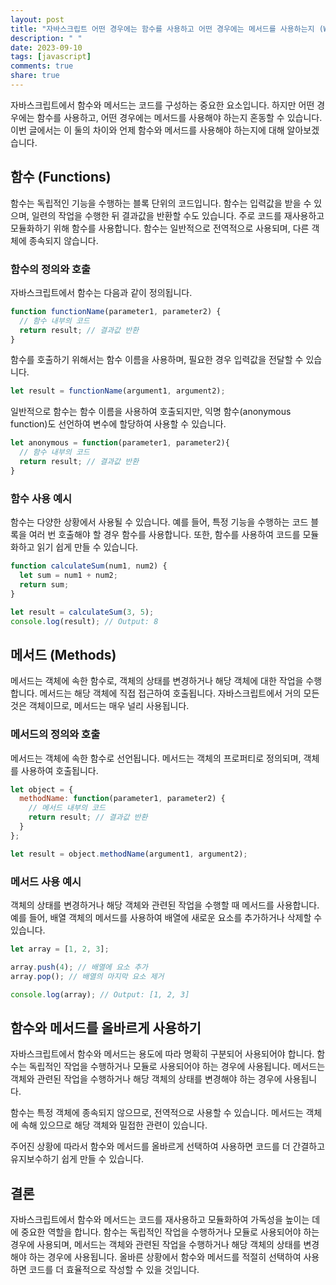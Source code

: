 ```yaml
---
layout: post
title: "자바스크립트 어떤 경우에는 함수를 사용하고 어떤 경우에는 메서드를 사용하는지 (When to Use Functions and When to Use Methods)"
description: " "
date: 2023-09-10
tags: [javascript]
comments: true
share: true
---
```


자바스크립트에서 함수와 메서드는 코드를 구성하는 중요한 요소입니다. 하지만 어떤 경우에는 함수를 사용하고, 어떤 경우에는 메서드를 사용해야 하는지 혼동할 수 있습니다. 이번 글에서는 이 둘의 차이와 언제 함수와 메서드를 사용해야 하는지에 대해 알아보겠습니다.

## 함수 (Functions)

함수는 독립적인 기능을 수행하는 블록 단위의 코드입니다. 함수는 입력값을 받을 수 있으며, 일련의 작업을 수행한 뒤 결과값을 반환할 수도 있습니다. 주로 코드를 재사용하고 모듈화하기 위해 함수를 사용합니다. 함수는 일반적으로 전역적으로 사용되며, 다른 객체에 종속되지 않습니다.

### 함수의 정의와 호출

자바스크립트에서 함수는 다음과 같이 정의됩니다.

```javascript
function functionName(parameter1, parameter2) {
  // 함수 내부의 코드
  return result; // 결과값 반환
}
```

함수를 호출하기 위해서는 함수 이름을 사용하며, 필요한 경우 입력값을 전달할 수 있습니다.

```javascript
let result = functionName(argument1, argument2);
```

일반적으로 함수는 함수 이름을 사용하여 호출되지만, 익명 함수(anonymous function)도 선언하여 변수에 할당하여 사용할 수 있습니다.

```javascript
let anonymous = function(parameter1, parameter2){
  // 함수 내부의 코드
  return result; // 결과값 반환
}
```

### 함수 사용 예시

함수는 다양한 상황에서 사용될 수 있습니다. 예를 들어, 특정 기능을 수행하는 코드 블록을 여러 번 호출해야 할 경우 함수를 사용합니다. 또한, 함수를 사용하여 코드를 모듈화하고 읽기 쉽게 만들 수 있습니다.

```javascript
function calculateSum(num1, num2) {
  let sum = num1 + num2;
  return sum;
}

let result = calculateSum(3, 5);
console.log(result); // Output: 8
```

## 메서드 (Methods)

메서드는 객체에 속한 함수로, 객체의 상태를 변경하거나 해당 객체에 대한 작업을 수행합니다. 메서드는 해당 객체에 직접 접근하여 호출됩니다. 자바스크립트에서 거의 모든 것은 객체이므로, 메서드는 매우 널리 사용됩니다.

### 메서드의 정의와 호출

메서드는 객체에 속한 함수로 선언됩니다. 메서드는 객체의 프로퍼티로 정의되며, 객체를 사용하여 호출됩니다.

```javascript
let object = {
  methodName: function(parameter1, parameter2) {
    // 메서드 내부의 코드
    return result; // 결과값 반환
  }
};

let result = object.methodName(argument1, argument2);
```

### 메서드 사용 예시

객체의 상태를 변경하거나 해당 객체와 관련된 작업을 수행할 때 메서드를 사용합니다. 예를 들어, 배열 객체의 메서드를 사용하여 배열에 새로운 요소를 추가하거나 삭제할 수 있습니다.

```javascript
let array = [1, 2, 3];

array.push(4); // 배열에 요소 추가
array.pop(); // 배열의 마지막 요소 제거

console.log(array); // Output: [1, 2, 3]
```

## 함수와 메서드를 올바르게 사용하기

자바스크립트에서 함수와 메서드는 용도에 따라 명확히 구분되어 사용되어야 합니다. 함수는 독립적인 작업을 수행하거나 모듈로 사용되어야 하는 경우에 사용됩니다. 메서드는 객체와 관련된 작업을 수행하거나 해당 객체의 상태를 변경해야 하는 경우에 사용됩니다.

함수는 특정 객체에 종속되지 않으므로, 전역적으로 사용할 수 있습니다. 메서드는 객체에 속해 있으므로 해당 객체와 밀접한 관련이 있습니다.

주어진 상황에 따라서 함수와 메서드를 올바르게 선택하여 사용하면 코드를 더 간결하고 유지보수하기 쉽게 만들 수 있습니다.

## 결론

자바스크립트에서 함수와 메서드는 코드를 재사용하고 모듈화하여 가독성을 높이는 데에 중요한 역할을 합니다. 함수는 독립적인 작업을 수행하거나 모듈로 사용되어야 하는 경우에 사용되며, 메서드는 객체와 관련된 작업을 수행하거나 해당 객체의 상태를 변경해야 하는 경우에 사용됩니다. 올바른 상황에서 함수와 메서드를 적절히 선택하여 사용하면 코드를 더 효율적으로 작성할 수 있을 것입니다.